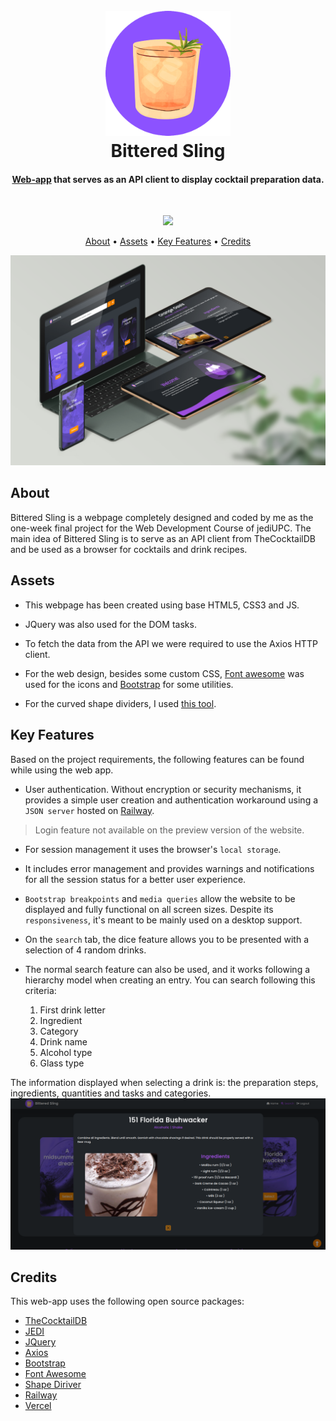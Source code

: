 
<h1 align="center">
  <br>
  <a href="https://bittered-sling.vercel.app"><img src="assets/logo.png" alt="Markdownify" width="200"></a>
  <br>
  Bittered Sling
  <br>
</h1>

<h4 align="center"><a href="https://bittered-sling.vercel.app" target="_blank">Web-app</a> that serves as an API client to display cocktail preparation data.</h4>

<br>
<p align="center">
<a href="https://www.linkedin.com/in/biel-altimira-tarter/"><img src="https://img.shields.io/badge/LinkedIn-0077B5?style=for-the-badge&logo=linkedin&logoColor=white"></a>
</p>

<p align="center">
  <a href="#about">About</a> •
  <a href="#assets">Assets</a> •
  <a href="#key-features">Key Features</a> •
  <a href="#credits">Credits</a>
</p>

<p align="center">
  <a href="https://bittered-sling.vercel.app">
    <img src="mockup.png"
         alt="Gitter">
  </a>
</p>

## About
Bittered Sling is a webpage completely designed and coded by me as the one-week final project for the Web Development Course of jediUPC. The main idea of Bittered Sling is to serve as an API client from TheCocktailDB and be used as a browser for cocktails and drink recipes.

## Assets
  * This webpage has been created using base HTML5, CSS3 and JS. 
  * JQuery was also used for the DOM tasks.
  * To fetch the data from the API we were required to use the Axios HTTP client.
  * For the web design, besides some custom CSS, [Font awesome](https://fontawesome.com/) was used for the icons and [Bootstrap](https://getbootstrap.com/) for some utilities.
  
  * For the curved shape dividers, I used [this tool](https://www.shapedivider.app/).

## Key Features
Based on the project requirements, the following features can be found while using the web app.

  * User authentication. Without encryption or security mechanisms, it provides a simple user creation and authentication workaround using a `JSON server` hosted on [Railway](https://railway.app/).

  >Login feature not available on the preview version of the website.

  * For session management it uses the browser's `local storage`.

  * It includes error management and provides warnings and notifications for all the session status for a better user experience.

  * `Bootstrap breakpoints` and `media queries` allow the website to be displayed and fully functional on all screen sizes. Despite its `responsiveness`, it's meant to be mainly used on a desktop support.

  * On the `search` tab, the dice feature allows you to be presented with a selection of 4 random drinks.

  * The normal search feature can also be used, and it works following a hierarchy model when creating an entry. You can search following this criteria:
      1. First drink letter
      2. Ingredient
      3. Category
      4. Drink name
      5. Alcohol type
      6. Glass type
   
  The information displayed when selecting a drink is: the preparation steps, ingredients, quantities and tasks and categories.
  <img src="drink.png">


## Credits

This web-app uses the following open source packages:

- [TheCocktailDB](https://www.thecocktaildb.com/)
- [JEDI](https://jediupc.com/)
- [JQuery](https://jquery.com/)
- [Axios](https://axios-http.com/es/docs/intro)
- [Bootstrap](https://getbootstrap.com/)
- [Font Awesome](https://fontawesome.com/)
- [Shape Diriver](https://www.shapedivider.app/)
- [Railway](https://railway.app/)
- [Vercel](https://vercel.com)

